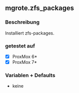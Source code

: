 ## mgrote.zfs_packages

### Beschreibung
Installiert zfs-packages.

### getestet auf
- [x] ProxMox 6*
- [x] ProxMox 7*

### Variablen + Defaults
- keine
